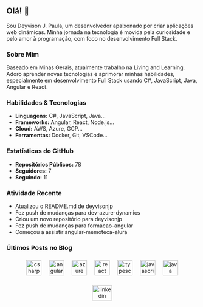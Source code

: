 <br clear="both">

## Olá! 👋

Sou Deyvison J. Paula, um desenvolvedor apaixonado por criar aplicações web dinâmicas. Minha jornada na tecnologia é movida pela curiosidade e pelo amor à programação, com foco no desenvolvimento Full Stack.

### Sobre Mim

Baseado em Minas Gerais, atualmente trabalho na Living and Learning. Adoro aprender novas tecnologias e aprimorar minhas habilidades, especialmente em desenvolvimento Full Stack usando C#, JavaScript, Java, Angular e React.

### Habilidades & Tecnologias

- **Linguagens:** C#, JavaScript, Java...
- **Frameworks:** Angular, React, Node.js...
- **Cloud:** AWS, Azure, GCP...
- **Ferramentas:** Docker, Git, VSCode...

### Estatísticas do GitHub

- **Repositórios Públicos:** 78
- **Seguidores:** 7
- **Seguindo:** 11

### Atividade Recente

- Atualizou o README.md de deyvisonjp
- Fez push de mudanças para dev-azure-dynamics
- Criou um novo repositório para deyvisonjp
- Fez push de mudanças para formacao-angular
- Começou a assistir angular-memoteca-alura

### Últimos Posts no Blog

###

<div align="center">
  <img src="https://cdn.jsdelivr.net/gh/devicons/devicon/icons/csharp/csharp-original.svg" height="40" alt="csharp logo"  />
  <img width="12" />
  <img src="https://cdn.jsdelivr.net/gh/devicons/devicon/icons/angularjs/angularjs-original.svg" height="40" alt="angularjs logo"  />
  <img width="12" />
  <img src="https://cdn.jsdelivr.net/gh/devicons/devicon/icons/azure/azure-original.svg" height="40" alt="azure logo"  />
  <img width="12" />
  <img src="https://cdn.jsdelivr.net/gh/devicons/devicon/icons/react/react-original.svg" height="40" alt="react logo"  />
  <img width="12" />
  <img src="https://cdn.jsdelivr.net/gh/devicons/devicon/icons/typescript/typescript-original.svg" height="40" alt="typescript logo"  />
  <img width="12" />
  <img src="https://cdn.jsdelivr.net/gh/devicons/devicon/icons/javascript/javascript-original.svg" height="40" alt="javascript logo"  />
  <img width="12" />
  <img src="https://cdn.jsdelivr.net/gh/devicons/devicon/icons/java/java-original.svg" height="40" alt="java logo"  />
</div>

###

<div align="center">
  <a href="https://www.linkedin.com/in/deyvisonjpaula/" target="_blank">
    <img src="https://raw.githubusercontent.com/maurodesouza/profile-readme-generator/master/src/assets/icons/social/linkedin/default.svg" width="52" height="40" alt="linkedin logo"  />
  </a>
</div>

###
